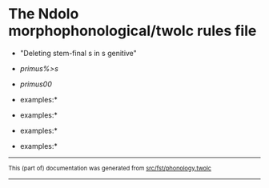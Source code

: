 # The Ndolo morphophonological/twolc rules file 

* "Deleting stem-final s in s genitive"   

* *primus%>s*
* *primus00*

* examples:*

* examples:*

* examples:*

* examples:*

* * *

<small>This (part of) documentation was generated from [src/fst/phonology.twolc](https://github.com/giellalt/lang-ndl/blob/main/src/fst/phonology.twolc)</small>

---

